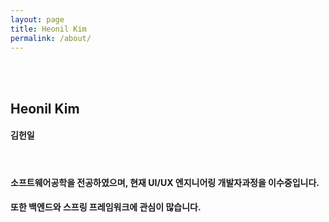 ```yaml
---
layout: page
title: Heonil Kim
permalink: /about/
---
```




<br><br>


## **Heonil Kim** <br>
#### 김헌일 <br>

<br>

#### 소프트웨어공학을 전공하였으며, 현재 UI/UX 엔지니어링 개발자과정을 이수중입니다.
#### 또한 백엔드와 스프링 프레임워크에 관심이 많습니다. <br>